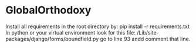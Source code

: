 # GlobalOrthodoxy
Install all requirements in the root directory by: pip install -r requirements.txt
In python or your virtual environment look for this file: /Lib/site-packages/django/forms/boundfield.py go to line 93 andd comment that line.